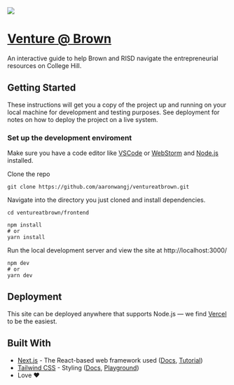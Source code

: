 <img src="https://firebasestorage.googleapis.com/v0/b/brown-ep.appspot.com/o/readme.png?alt=media&token=a3f9f6a8-8a66-4ac2-bafe-b2e6e098d6a3"/>

# [Venture @ Brown](https://ventureatbrown.com)

An interactive guide to help Brown and RISD navigate the entrepreneurial resources on College Hill.

## Getting Started

These instructions will get you a copy of the project up and running on your local machine for development and testing purposes. See deployment for notes on how to deploy the project on a live system.


### Set up the development enviroment

Make sure you have a code editor like [VSCode](https://code.visualstudio.com/) or [WebStorm](https://www.jetbrains.com/webstorm/) and [Node.js](https://nodejs.org/en/) installed.

Clone the repo

```
git clone https://github.com/aaronwangj/ventureatbrown.git
```

Navigate into the directory you just cloned and install dependencies.

```
cd ventureatbrown/frontend

npm install
# or
yarn install
```

Run the local development server and view the site at http://localhost:3000/
```
npm dev
# or
yarn dev
```

## Deployment

This site can be deployed anywhere that supports Node.js — we find [Vercel](https://vercel.com/dashboard) to be the easiest.

## Built With

* [Next.js](https://nextjs.org/) - The React-based web framework used ([Docs](https://nextjs.org/docs), [Tutorial](https://nextjs.org/learn))
* [Tailwind CSS](https://tailwindcss.com/) - Styling ([Docs](https://tailwindcss.com/docs/installation), [Playground](https://play.tailwindcss.com))
* Love ❤️

